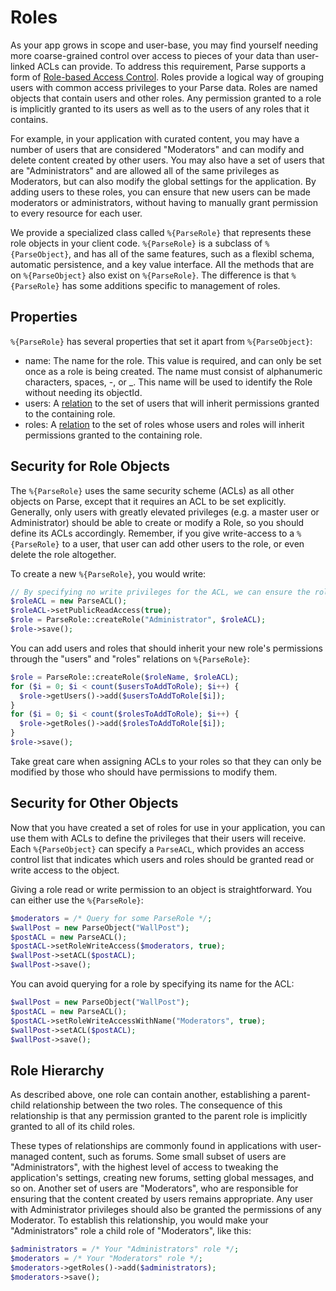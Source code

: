 # Roles

As your app grows in scope and user-base, you may find yourself needing more coarse-grained control over access to pieces of your data than user-linked ACLs can provide. To address this requirement, Parse supports a form of [Role-based Access Control](http://en.wikipedia.org/wiki/Role-based_access_control). Roles provide a logical way of grouping users with common access privileges to your Parse data. Roles are named objects that contain users and other roles. Any permission granted to a role is implicitly granted to its users as well as to the users of any roles that it contains.

For example, in your application with curated content, you may have a number of users that are considered "Moderators" and can modify and delete content created by other users.  You may also have a set of users that are "Administrators" and are allowed all of the same privileges as Moderators, but can also modify the global settings for the application. By adding users to these roles, you can ensure that new users can be made moderators or administrators, without having to manually grant permission to every resource for each user.

We provide a specialized class called `%{ParseRole}` that represents these role objects in your client code. `%{ParseRole}` is a subclass of `%{ParseObject}`, and has all of the same features, such as a flexibl schema, automatic persistence, and a key value interface.  All the methods that are on `%{ParseObject}` also  exist on `%{ParseRole}`.  The difference is that `%{ParseRole}` has some additions specific to management of roles.

## Properties

`%{ParseRole}` has several properties that set it apart from `%{ParseObject}`:

*   name: The name for the role.  This value is required, and can only be set once as a role is being created.  The name must consist of alphanumeric characters, spaces, -, or _.  This name will be used to identify the Role without needing its objectId.
*   users: A [relation](#objects-pointers) to the set of users that will inherit permissions granted to the containing role.
*   roles: A [relation](#objects-pointers) to the set of roles whose users and roles will inherit permissions granted to the containing role.

## Security for Role Objects

The `%{ParseRole}` uses the same security scheme (ACLs) as all other objects on Parse, except that it requires an ACL to be set explicitly. Generally, only users with greatly elevated privileges (e.g. a master user or Administrator) should be able to create or modify a Role, so you should define its ACLs accordingly.  Remember, if you give write-access to a `%{ParseRole}` to a user, that user can add other users to the role, or even delete the role altogether.

To create a new `%{ParseRole}`, you would write:

```php
// By specifying no write privileges for the ACL, we can ensure the role cannot be altered.
$roleACL = new ParseACL();
$roleACL->setPublicReadAccess(true);
$role = ParseRole::createRole("Administrator", $roleACL);
$role->save();
```

You can add users and roles that should inherit your new role's permissions through the "users" and "roles" relations on `%{ParseRole}`:

```php
$role = ParseRole::createRole($roleName, $roleACL);
for ($i = 0; $i < count($usersToAddToRole); $i++) {
  $role->getUsers()->add($usersToAddToRole[$i]);
}
for ($i = 0; $i < count($rolesToAddToRole); $i++) {
  $role->getRoles()->add($rolesToAddToRole[$i]);
}
$role->save();
```

Take great care when assigning ACLs to your roles so that they can only be modified by those who should have permissions to modify them.

## Security for Other Objects

Now that you have created a set of roles for use in your application, you can use them with ACLs to define the privileges that their users will receive. Each `%{ParseObject}` can specify a `ParseACL`, which provides an access control list that indicates which users and roles should be granted read or write access to the object.

Giving a role read or write permission to an object is straightforward.  You can either use the `%{ParseRole}`:

```php
$moderators = /* Query for some ParseRole */;
$wallPost = new ParseObject("WallPost");
$postACL = new ParseACL();
$postACL->setRoleWriteAccess($moderators, true);
$wallPost->setACL($postACL);
$wallPost->save();
```

You can avoid querying for a role by specifying its name for the ACL:

```php
$wallPost = new ParseObject("WallPost");
$postACL = new ParseACL();
$postACL->setRoleWriteAccessWithName("Moderators", true);
$wallPost->setACL($postACL);
$wallPost->save();
```

## Role Hierarchy

As described above, one role can contain another, establishing a parent-child relationship between the two roles. The consequence of this relationship is that any permission granted to the parent role is implicitly granted to all of its child roles.

These types of relationships are commonly found in applications with user-managed content, such as forums. Some small subset of users are "Administrators", with the highest level of access to tweaking the application's settings, creating new forums, setting global messages, and so on. Another set of users are "Moderators", who are responsible for ensuring that the content created by users remains appropriate. Any user with Administrator privileges should also be granted the permissions of any Moderator. To establish this relationship, you would make your "Administrators" role a child role of "Moderators", like this:

```php
$administrators = /* Your "Administrators" role */;
$moderators = /* Your "Moderators" role */;
$moderators->getRoles()->add($administrators);
$moderators->save();
```

